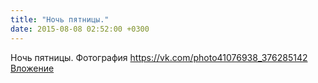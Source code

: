 ```yaml
---
title: "Ночь пятницы."
date: 2015-08-08 02:52:00 +0300
---
```


Ночь пятницы.
Фотография
<a class="vk-attach" href="https://vk.com/photo41076938_376285142">https://vk.com/photo41076938_376285142</a>
<a class="vk-attach" href="https://vk.com/photo41076938_376285142">Вложение</a>
